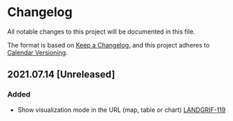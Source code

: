 # Changelog

All notable changes to this project will be documented in this file.

The format is based on [Keep a Changelog](https://keepachangelog.com/en/1.0.0/),
and this project adheres to [Calendar Versioning](https://calver.org/).

## 2021.07.14 [Unreleased]
### Added
* Show visualization mode in the URL (map, table or chart) [LANDGRIF-119](https://vizzuality.atlassian.net/browse/LANDGRIF-119)
